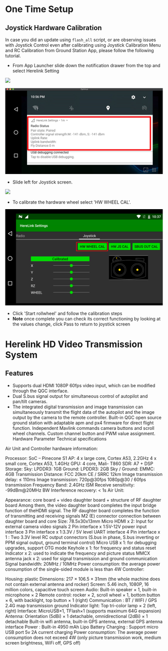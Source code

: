 # One Time Setup

## Joystick Hardware Calibration

In case you did an update using `flash_all` script, or are observing issues with Joystick Control even after calibrating using Joystick Calibration Menu and RC Calibration from Ground Station App, please follow the following tutorial.

* From App Launcher slide down the notification drawer from the top and select Herelink Setting

![](../.gitbook/assets/home-screen.png)

![](../.gitbook/assets/settings-app.jpg)

* Slide left for Joystick screen.

![](../.gitbook/assets/device-2020-02-14-151909.png)

* To calibrate the hardware wheel select 'HW WHEEL CAL'.

![](../.gitbook/assets/hw-wheel-2.jpg)

* Click 'Start rollwheel'  and follow the calibration steps
* **Note** once complete you can check its correct functioning by looking at the values change, click Pass to return to joystick screen


# Herelink HD Video Transmission System


## Features
* Supports dual HDMI 1080P 60fps video input, which can be modified through the QGC interface.
* Dual S.bus signal output for simultaneous control of autopilot and pan/tilt cameras.
* The integrated digital transmission and image transmission can simultaneously transmit the flight data of the autopilot and the image output by the camera  to the remote controller.
Built-in QGC open source ground station with adaptable apm and px4 firmware for direct flight function.
Independent Mavlink commands camera buttons and scroll wheel channels.
Custom channel button and PWM value assignment.
Hardware Parameter
Technical specifications

Air Unit and Controller hardware information:

Processor: SoC – Pinecone S1 AP: 4 x large core, Cortex A53, 2.2GHz 4 x small core, Cortex A53, 1.4GHz GPU: 4 core, Mali-
T860 SDR: A7 + DSP Storage: Sky: LPDDR3: 1GB Ground: LPDDR3: 2GB Sky / Ground: EMMC: 4GB
Transmission Distance: FCC 20km CE / SRRC 12km Image transmission delay: ≤ 110ms Image transmission: 720p@30fps 1080p@30 / 60fps transmission
Frequency Band: 2.4GHz ISM Receive sensitivity: -99dBm@20MHz BW Interference recovery: < 1s
Air Unit:

Appearance: core board + video daughter board + structure of RF daughter board
Among them, the video daughter board completes the input bridge function of theHDMI signal.
The RF daughter board completes the function of transmitting and receiving signals
M2 (E) connector connection between daughter board and core
Size: 78.5x30x13mm
Micro HDMI x 2: Input for external camera video signals
2 Pin interface x 1:5V-12V power input interface
3 Pin interface x 1:3.3V / 5V level UART interface
4 Pin interface x 1 : Two 3.3V level RC output connectors (S.bus in phase, S.bus inverting or PPM signal output, ground terminal control)
Micro USB x 1: for debugging upgrades, support OTG mode
Keyhole x 1: for frequency and status reset
Indicator x 2: used to indicate the frequency and picture status
MMCX antenna jack x 2: used for signal transmission and ground communication
Signal bandwidth: 20MHz / 10MHz
Power consumption: the average power consumption of the single-sided module is less than 4W
Controller:

Housing: plastic
Dimensions: 217 × 106.5 × 31mm (the whole machine does not contain external antenna and rocker)
Screen: 5.46 inch, 1080P, 16 million colors, capacitive touch screen
Audio: Built-in speaker × 1, built-in microphone × 2
Remote control: rocker × 2, scroll wheel × 1, bottom button × 6, with backlight, top button × 1 (right)
Communication : BT / WIFI / GPS 2.4G map transmission ground
Indicator light: Top tri-color lamp × 2 (left, right)
Interface: MicroUSB×1, TFlash×1 (supports maximum 64G expansion)
Antenna: Orientation (5dBi) × 1 detachable, omnidirectional (2dBi) × 1 detachable
Built-in wifi antenna, built-in GPS antenna, external GPS antenna interface
Power : Built-in 4950 mAh Lipo Battery
Charging : Support micro USB port 5v 2A current charging
Power consumption: The average power consumption does not exceed 4W (only picture transmission work, medium screen brightness, WiFi off, GPS off)
